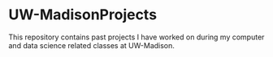 # UW-MadisonProjects
 This repository contains past projects I have worked on during my computer and data science related classes at UW-Madison.
